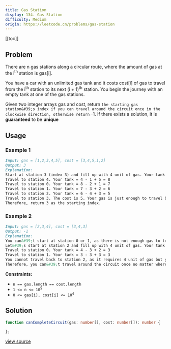 ```yaml
---
title: Gas Station
display: 134. Gas Station
difficulty: Medium
origin: https://leetcode.cn/problems/gas-station
---
```


[[toc]]

## Problem

There are n gas stations along a circular route, where the amount of gas at the i<sup>th</sup> station is gas[i].

You have a car with an unlimited gas tank and it costs cost[i] of gas to travel from the i<sup>th</sup> station to its next (i + 1)<sup>th</sup> station. You begin the journey with an empty tank at one of the gas stations.

Given two integer arrays gas and cost, return `the starting gas station&#39;s index if you can travel around the circuit once in the clockwise direction, otherwise return` -1. If there exists a solution, it is **guaranteed** to be **unique**

## Usage

### Example 1

```md
Input: gas = [1,2,3,4,5], cost = [3,4,5,1,2]
Output: 3
Explanation:
Start at station 3 (index 3) and fill up with 4 unit of gas. Your tank = 0 + 4 = 4
Travel to station 4. Your tank = 4 - 1 + 5 = 8
Travel to station 0. Your tank = 8 - 2 + 1 = 7
Travel to station 1. Your tank = 7 - 3 + 2 = 6
Travel to station 2. Your tank = 6 - 4 + 3 = 5
Travel to station 3. The cost is 5. Your gas is just enough to travel back to station 3.
Therefore, return 3 as the starting index.
```

### Example 2

```md
Input: gas = [2,3,4], cost = [3,4,3]
Output: -1
Explanation:
You can&#39;t start at station 0 or 1, as there is not enough gas to travel to the next station.
Let&#39;s start at station 2 and fill up with 4 unit of gas. Your tank = 0 + 4 = 4
Travel to station 0. Your tank = 4 - 3 + 2 = 3
Travel to station 1. Your tank = 3 - 3 + 3 = 3
You cannot travel back to station 2, as it requires 4 unit of gas but you only have 3.
Therefore, you can&#39;t travel around the circuit once no matter where you start.
```

**Constraints:**

- <code>n == gas.length == cost.length</code>
- <code>1 &lt;= n &lt;= 10<sup>5</sup></code>
- <code>0 &lt;= gas[i], cost[i] &lt;= 10<sup>4</sup></code>

## Solution

```ts
function canCompleteCircuit(gas: number[], cost: number[]): number {

};
```

[view source](https://leetcode.cn/problems/gas-station)

